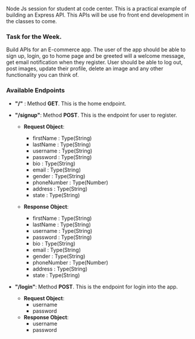 Node Js session for student at code center. This is a practical example of building an Express API. This APIs will be use fro front end development in the classes to come.

### Task for the Week.
Build APIs for an E-commerce app. The user of the app should be able to sign up, login, go to home page and be greeted will a welcome message, get email notification when they register. User should be able to log out, post images, update their profile, delete an image and any other functionality you can think of.

### Available Endpoints
* **"/"** : Method **GET**. This is the home endpoint.
* **"/signup"**: Method **POST**. This is the endpoint for user to register.
	* **Request Object**:
		* firstName : Type(String)
		* lastName : Type(String)
		* username : Type(String)
		* password : Type(String)
		* bio : Type(String)
		* email : Type(String)
		* gender : Type(String)
		* phoneNumber : Type(Number)
		* address : Type(String)
		* state : Type(String)

	* **Response Object**:
		* firstName : Type(String)
		* lastName : Type(String)
		* username : Type(String)
		* password : Type(String)
		* bio : Type(String)
		* email : Type(String)
		* gender : Type(String)
		* phoneNumber : Type(Number)
		* address : Type(String)
		* state : Type(String)


* **"/login"**: Method **POST**. This is the endpoint for login into the app.
	* **Request Object**:
		* username
		* password
	* **Response Object**:
		* username
		* password